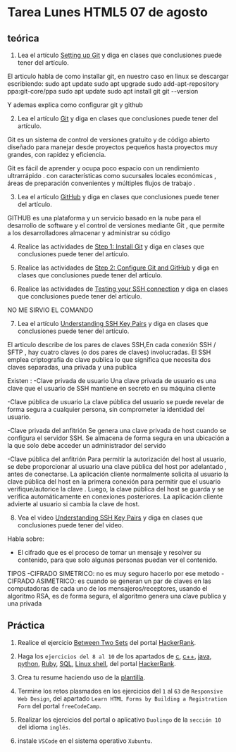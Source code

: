 # Tarea Lunes HTML5 07 de agosto

## teórica

1. Lea el artículo [Setting up Git](https://www.theodinproject.com/lessons/foundations-setting-up-git) y diga en clases que conclusiones puede tener del artículo.

El articulo habla de como installar git, en nuestro caso en linux se descargar escribiendo:
sudo apt update
sudo apt upgrade
sudo add-apt-repository ppa:git-core/ppa
sudo apt update
sudo apt install git
git --version

Y ademas explica como configurar git y github

2. Lea el artículo [Git](https://git-scm.com/) y diga en clases que conclusiones puede tener del artículo.

Git es un sistema de control de versiones gratuito y de código abierto diseñado para manejar desde proyectos pequeños hasta proyectos muy grandes, con rapidez y eficiencia.

Git es fácil de aprender y ocupa poco espacio con un rendimiento ultrarrápido . con características como sucursales locales económicas , áreas de preparación convenientes y múltiples flujos de trabajo .

3. Lea el artículo [GitHub](https://en.m.wikipedia.org/wiki/GitHub) y diga en clases que conclusiones puede tener del artículo.

GITHUB es una plataforma y un servicio basado en la nube para el desarrollo de software y el control de versiones mediante Git , que permite a los desarrolladores almacenar y administrar su código

4. Realice las actividades de [Step 1: Install Git](https://www.theodinproject.com/lessons/foundations-setting-up-git#step-1-install-git) y diga en clases que conclusiones puede tener del artículo.

5. Realice las actividades de [Step 2: Configure Git and GitHub](https://www.theodinproject.com/lessons/foundations-setting-up-git#step-2-configure-git-and-github) y diga en clases que conclusiones puede tener del artículo.

6. Realice las actividades de [Testing your SSH connection](https://docs.github.com/en/authentication/connecting-to-github-with-ssh/testing-your-ssh-connection) y diga en clases que conclusiones puede tener del artículo.

NO ME SIRVIO EL COMANDO 

7. Lea el artículo [Understanding SSH Key Pairs](https://winscp.net/eng/docs/ssh_keys) y diga en clases que conclusiones puede tener del artículo.

El articulo describe de los pares de claves SSH,En cada conexión SSH / SFTP , hay cuatro claves (o dos pares de claves) involucradas. El SSH emplea criptografia de clave publica lo que significa que necesita dos claves separadas, una privada y una publica

Existen :
-Clave privada de usuario
Una clave privada de usuario es una clave que el usuario de SSH mantiene en secreto en su máquina cliente

-Clave pública de usuario
La clave pública del usuario se puede revelar de forma segura a cualquier persona, sin comprometer la identidad del usuario.

-Clave privada del anfitrión
Se genera una clave privada de host cuando se configura el servidor SSH. Se almacena de forma segura en una ubicación a la que solo debe acceder un administrador del servido

-Clave pública del anfitrión
Para permitir la autorización del host al usuario, se debe proporcionar al usuario una clave pública del host por adelantado , antes de conectarse. La aplicación cliente normalmente solicita al usuario la clave pública del host en la primera conexión para permitir que el usuario verifique/autorice la clave . Luego, la clave pública del host se guarda y se verifica automáticamente en conexiones posteriores. La aplicación cliente advierte al usuario si cambia la clave de host.


8. Vea el video [Understanding SSH Key Pairs](https://www.youtube.com/watch?v=AQDCe585Lnc) y diga en clases que conclusiones puede tener del video.

Habla sobre: 
- El cifrado que es el proceso de tomar un mensaje y resolver su contenido, para que solo algunas personas puedan ver el contenido. 

TIPOS
-CIFRADO SIMETRICO: no es muy seguro hacerlo por ese metodo 
-CIFRADO ASIMETRICO: es cuando se generan un par de claves en las computadoras de cada uno de los mensajeros/receptores, usando el algoritmo RSA, es de forma segura, el algoritmo genera una clave publica y una privada 

## Práctica

1. Realice el ejercicio [Between Two Sets](https://www.hackerrank.com/challenges/between-two-sets/problem?isFullScreen=false) del portal [HackerRank](https://www.hackerrank.com/dashboard).


2. Haga los `ejercicios del 8 al 10` de los apartados de [c](https://www.hackerrank.com/domains/c), [c++](https://www.hackerrank.com/domains/cpp), [java](https://www.hackerrank.com/domains/java), [python](https://www.hackerrank.com/domains/python), [Ruby](https://www.hackerrank.com/domains/ruby), [SQL](https://www.hackerrank.com/domains/sql), [Linux shell](https://www.hackerrank.com/domains/shell), del portal [HackerRank](https://www.hackerrank.com/dashboard).


3. Crea tu resume haciendo uso de la [plantilla](https://docs.google.com/document/d/1jfUa4HGBDjt2peJPQ0Wg1YhdGkCoSysS6QMT4u8bCic/edit?usp=sharing).


4. Termine los retos plasmados en los ejercicios del `1` al `63` de `Responsive Web Design`, del apartado `Learn HTML Forms by Building a Registration Form` del portal `freeCodeCamp`.


5. Realizar los ejercicios del portal o aplicativo `Duolingo` de la `sección 10` del idioma `inglés`.

6. instale `VSCode` en el sistema operativo `Xubuntu`.